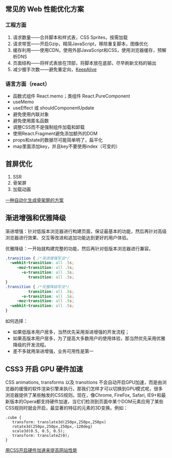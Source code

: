 ## 常见的 Web 性能优化方案

### 工程方面

1. 请求数量——合并脚本和样式表，CSS Sprites，按需加载
2. 请求带宽——开启Gzip，精简JavaScript，移除重复脚本，图像优化
3. 缓存利用——使用CDN，使用外部JavaScript和CSS，使用浏览器缓存，预解析DNS
4. 页面结构——将样式表放在顶部，将脚本放在底部，尽早刷新文档的输出
5. 减少握手次数——避免重定向，[KeepAlive](https://www.cnblogs.com/sunhk/p/5182054.html)

### 语言方面（react）

* 函数式组件 React.memo；类组件 React.PureComponent
* useMemo
* useEffect 或 shouldComponentUpdate
* 避免使用内联对象
* 避免使用匿名函数
* 调整CSS而不是强制组件加载和卸载
* 使用React.Fragment避免添加额外的DOM
* props和state的数据尽可能简单明了，扁平化
* map里面添加key，并且key不要使用index（可变的）

## 首屏优化

1. SSR
2. 骨架屏
3. 加载动画

[一种自动化生成骨架屏的方案](https://github.com/Jocs/jocs.github.io/issues/22)

## 渐进增强和优雅降级

渐进增强：针对低版本浏览器进行构建页面，保证最基本的功能，然后再针对高级浏览器进行效果、交互等改进和追加功能达到更好的用户体验。

优雅降级：一开始就构建完整的功能，然后再针对低版本浏览器进行兼容。

```css
.transition { /*渐进增强写法*/
  -webkit-transition: all .5s;
     -moz-transition: all .5s;
       -o-transition: all .5s;
          transition: all .5s;
}
.transition { /*优雅降级写法*/
          transition: all .5s;
       -o-transition: all .5s;
     -moz-transition: all .5s;
  -webkit-transition: all .5s;
}
```

如何选择：

* 如果低版本用户居多，当然优先采用渐进增强的开发流程；
* 如果高版本用户居多，为了提高大多数用户的使用体验，那当然优先采用优雅降级的开发流程。
* 差不多就用渐进增强，业务可用性是第一

## CSS3 开启 GPU 硬件加速

CSS animations, transforms 以及 transitions 不会自动开启GPU加速，而是由浏览器的缓慢的软件渲染引擎来执行。那我们怎样才可以切换到GPU模式呢，很多浏览器提供了某些触发的CSS规则。现在，像Chrome, FireFox, Safari, IE9+和最新版本的Opera都支持硬件加速，当它们检测到页面中某个DOM元素应用了某些CSS规则时就会开启，最显著的特征的元素的3D变换。例如：

```
.cube {
   transform: translate3d(250px,250px,250px)
   rotate3d(250px,250px,250px,-120deg)
   scale3d(0.5, 0.5, 0.5);
   transform: translateZ(0);
}
```

[用CSS开启硬件加速来提高网站性能](https://www.cnblogs.com/rubylouvre/p/3471490.html)